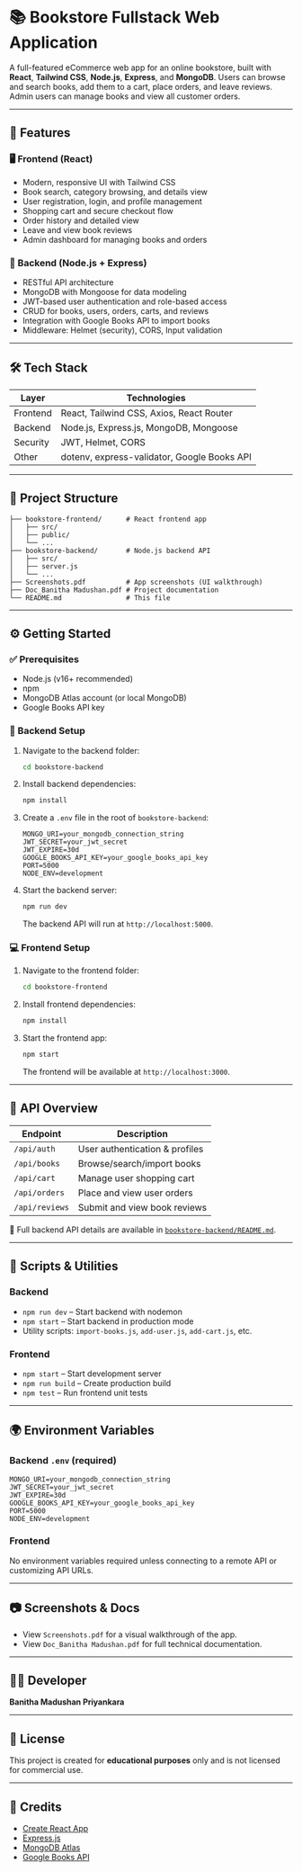 
# 📚 Bookstore Fullstack Web Application

A full-featured eCommerce web app for an online bookstore, built with **React**, **Tailwind CSS**, **Node.js**, **Express**, and **MongoDB**. Users can browse and search books, add them to a cart, place orders, and leave reviews. Admin users can manage books and view all customer orders.

---

## 🚀 Features

### 🖥️ Frontend (React)
- Modern, responsive UI with Tailwind CSS
- Book search, category browsing, and details view
- User registration, login, and profile management
- Shopping cart and secure checkout flow
- Order history and detailed view
- Leave and view book reviews
- Admin dashboard for managing books and orders

### 🔧 Backend (Node.js + Express)
- RESTful API architecture
- MongoDB with Mongoose for data modeling
- JWT-based user authentication and role-based access
- CRUD for books, users, orders, carts, and reviews
- Integration with Google Books API to import books
- Middleware: Helmet (security), CORS, Input validation

---

## 🛠️ Tech Stack

| Layer     | Technologies |
|-----------|--------------|
| Frontend  | React, Tailwind CSS, Axios, React Router |
| Backend   | Node.js, Express.js, MongoDB, Mongoose |
| Security  | JWT, Helmet, CORS |
| Other     | dotenv, express-validator, Google Books API |

---

## 📁 Project Structure

```
├── bookstore-frontend/      # React frontend app
│   ├── src/
│   ├── public/
│   └── ...
├── bookstore-backend/       # Node.js backend API
│   ├── src/
│   ├── server.js
│   └── ...
├── Screenshots.pdf          # App screenshots (UI walkthrough)
├── Doc_Banitha Madushan.pdf # Project documentation
└── README.md                # This file
```

---

## ⚙️ Getting Started

### ✅ Prerequisites
- Node.js (v16+ recommended)
- npm
- MongoDB Atlas account (or local MongoDB)
- Google Books API key

### 🔌 Backend Setup
1. Navigate to the backend folder:
   ```bash
   cd bookstore-backend
   ```
2. Install backend dependencies:
   ```bash
   npm install
   ```
3. Create a `.env` file in the root of `bookstore-backend`:
   ```env
   MONGO_URI=your_mongodb_connection_string
   JWT_SECRET=your_jwt_secret
   JWT_EXPIRE=30d
   GOOGLE_BOOKS_API_KEY=your_google_books_api_key
   PORT=5000
   NODE_ENV=development
   ```
4. Start the backend server:
   ```bash
   npm run dev
   ```
   The backend API will run at `http://localhost:5000`.

### 💻 Frontend Setup
1. Navigate to the frontend folder:
   ```bash
   cd bookstore-frontend
   ```
2. Install frontend dependencies:
   ```bash
   npm install
   ```
3. Start the frontend app:
   ```bash
   npm start
   ```
   The frontend will be available at `http://localhost:3000`.

---

## 🔐 API Overview

| Endpoint       | Description                      |
|----------------|----------------------------------|
| `/api/auth`    | User authentication & profiles   |
| `/api/books`   | Browse/search/import books       |
| `/api/cart`    | Manage user shopping cart        |
| `/api/orders`  | Place and view user orders       |
| `/api/reviews` | Submit and view book reviews     |

📎 Full backend API details are available in [`bookstore-backend/README.md`](bookstore-backend/README.md).

---

## 🧪 Scripts & Utilities

### Backend
- `npm run dev` – Start backend with nodemon
- `npm start` – Start backend in production mode
- Utility scripts: `import-books.js`, `add-user.js`, `add-cart.js`, etc.

### Frontend
- `npm start` – Start development server
- `npm run build` – Create production build
- `npm test` – Run frontend unit tests

---

## 🌍 Environment Variables

### Backend `.env` (required)
```env
MONGO_URI=your_mongodb_connection_string
JWT_SECRET=your_jwt_secret
JWT_EXPIRE=30d
GOOGLE_BOOKS_API_KEY=your_google_books_api_key
PORT=5000
NODE_ENV=development
```

### Frontend
No environment variables required unless connecting to a remote API or customizing API URLs.

---

## 📷 Screenshots & Docs

- View `Screenshots.pdf` for a visual walkthrough of the app.
- View `Doc_Banitha Madushan.pdf` for full technical documentation.

---

## 👨‍💻 Developer

**Banitha Madushan Priyankara**  

---

## 📄 License

This project is created for **educational purposes** only and is not licensed for commercial use.

---

## 🙌 Credits

- [Create React App](https://github.com/facebook/create-react-app)
- [Express.js](https://expressjs.com/)
- [MongoDB Atlas](https://www.mongodb.com/cloud/atlas)
- [Google Books API](https://developers.google.com/books)
